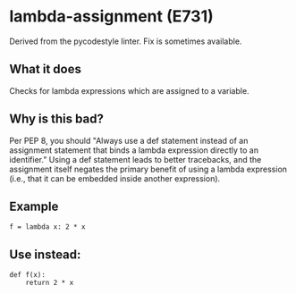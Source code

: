 # lambda-assignment (E731)
Derived from the pycodestyle linter.
Fix is sometimes available.
## What it does
Checks for lambda expressions which are assigned to a variable.
## Why is this bad?
Per PEP 8, you should "Always use a def statement instead of an assignment
statement that binds a lambda expression directly to an identifier."
Using a def statement leads to better tracebacks, and the assignment
itself negates the primary benefit of using a lambda expression (i.e.,
that it can be embedded inside another expression).
## Example
```
f = lambda x: 2 * x
```
## Use instead:
```
def f(x):
    return 2 * x
```